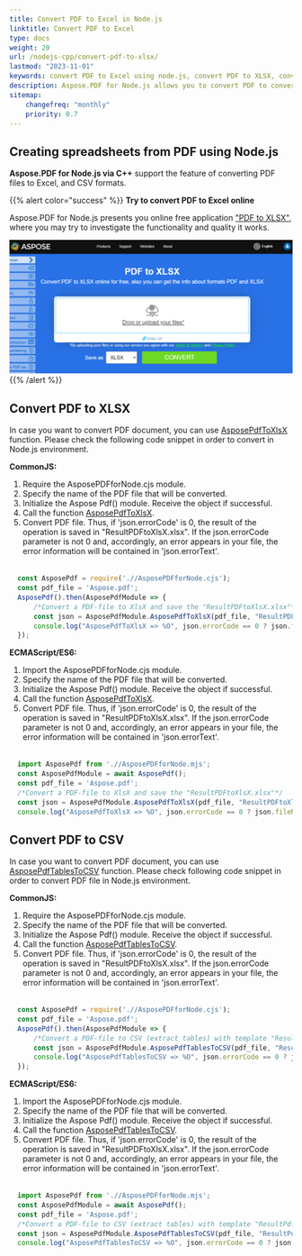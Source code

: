 ```yaml
---
title: Convert PDF to Excel in Node.js
linktitle: Convert PDF to Excel
type: docs
weight: 20
url: /nodejs-cpp/convert-pdf-to-xlsx/
lastmod: "2023-11-01"
keywords: convert PDF to Excel using node.js, convert PDF to XLSX, convert PDF to CSV.
description: Aspose.PDF for Node.js allows you to convert PDF to convert PDF to XLSX, and CSV formats.
sitemap:
    changefreq: "monthly"
    priority: 0.7
---
```


## Creating spreadsheets from PDF using Node.js 

**Aspose.PDF for Node.js via C++** support the feature of converting PDF files to Excel, and CSV formats.

{{% alert color="success" %}}
**Try to convert PDF to Excel online**

Aspose.PDF for Node.js presents you online free application ["PDF to XLSX"](https://products.aspose.app/pdf/conversion/pdf-to-xlsx), where you may try to investigate the functionality and quality it works.

[![Aspose.PDF Convertion PDF to Excel with Free App](pdf_to_xlsx.png)](https://products.aspose.app/pdf/conversion/pdf-to-xlsx)
{{% /alert %}}

## Convert PDF to XLSX

In case you want to convert PDF document, you can use [AsposePdfToXlsX](https://reference.aspose.com/pdf/nodejs-cpp/convert/asposepdftoxlsx/) function. 
Please check the following code snippet in order to convert in Node.js environment.

**CommonJS:**

1. Require the AsposePDFforNode.сjs module.
1. Specify the name of the PDF file that will be converted.
1. Initialize the Aspose Pdf() module. Receive the object if successful.
1. Call the function [AsposePdfToXlsX](https://reference.aspose.com/pdf/nodejs-cpp/convert/asposepdftoxlsx/).
1. Convert PDF file. Thus, if 'json.errorCode' is 0, the result of the operation is saved in "ResultPDFtoXlsX.xlsx". If the json.errorCode parameter is not 0 and, accordingly, an error appears in your file, the error information will be contained in 'json.errorText'.

```cjs

  const AsposePdf = require('.//AsposePDFforNode.cjs');
  const pdf_file = 'Aspose.pdf';
  AsposePdf().then(AsposePdfModule => {
      /*Convert a PDF-file to XlsX and save the "ResultPDFtoXlsX.xlsx"*/
      const json = AsposePdfModule.AsposePdfToXlsX(pdf_file, "ResultPDFtoXlsX.xlsx");
      console.log("AsposePdfToXlsX => %O", json.errorCode == 0 ? json.fileNameResult : json.errorText);
  });
```

**ECMAScript/ES6:**

1. Import the AsposePDFforNode.сjs module.
1. Specify the name of the PDF file that will be converted.
1. Initialize the Aspose Pdf() module. Receive the object if successful.
1. Call the function [AsposePdfToXlsX](https://reference.aspose.com/pdf/nodejs-cpp/convert/asposepdftoxlsx/).
1. Convert PDF file. Thus, if 'json.errorCode' is 0, the result of the operation is saved in "ResultPDFtoXlsX.xlsx". If the json.errorCode parameter is not 0 and, accordingly, an error appears in your file, the error information will be contained in 'json.errorText'.

```mjs

  import AsposePdf from './/AsposePDFforNode.mjs';
  const AsposePdfModule = await AsposePdf();
  const pdf_file = 'Aspose.pdf';
  /*Convert a PDF-file to XlsX and save the "ResultPDFtoXlsX.xlsx"*/
  const json = AsposePdfModule.AsposePdfToXlsX(pdf_file, "ResultPDFtoXlsX.xlsx");
  console.log("AsposePdfToXlsX => %O", json.errorCode == 0 ? json.fileNameResult : json.errorText);
```

## Convert PDF to CSV

In case you want to convert PDF document, you can use [AsposePdfTablesToCSV](https://reference.aspose.com/pdf/nodejs-cpp/convert/asposepdftablestocsv/) function. 
Please check following code snippet in order to convert PDF file in Node.js environment.

**CommonJS:**

1. Require the AsposePDFforNode.сjs module.
1. Specify the name of the PDF file that will be converted.
1. Initialize the Aspose Pdf() module. Receive the object if successful.
1. Call the function [AsposePdfTablesToCSV](https://reference.aspose.com/pdf/nodejs-cpp/convert/asposepdftablestocsv/).
1. Convert PDF file. Thus, if 'json.errorCode' is 0, the result of the operation is saved in "ResultPDFtoXlsX.xlsx". If the json.errorCode parameter is not 0 and, accordingly, an error appears in your file, the error information will be contained in 'json.errorText'.

```cjs

  const AsposePdf = require('.//AsposePDFforNode.cjs');
  const pdf_file = 'Aspose.pdf';
  AsposePdf().then(AsposePdfModule => {
      /*Convert a PDF-file to CSV (extract tables) with template "ResultPdfTablesToCSV{0:D2}.csv" ({0}, {0:D2}, {0:D3}, ... format page number), TAB as delimiter and save*/
      const json = AsposePdfModule.AsposePdfTablesToCSV(pdf_file, "ResultPdfTablesToCSV{0:D2}.csv", "\t");
      console.log("AsposePdfTablesToCSV => %O", json.errorCode == 0 ? json.filesNameResult : json.errorText);
  });
```

**ECMAScript/ES6:**

1. Import the AsposePDFforNode.сjs module.
1. Specify the name of the PDF file that will be converted.
1. Initialize the Aspose Pdf() module. Receive the object if successful.
1. Call the function [AsposePdfTablesToCSV](https://reference.aspose.com/pdf/nodejs-cpp/convert/asposepdftablestocsv/).
1. Convert PDF file. Thus, if 'json.errorCode' is 0, the result of the operation is saved in "ResultPDFtoXlsX.xlsx". If the json.errorCode parameter is not 0 and, accordingly, an error appears in your file, the error information will be contained in 'json.errorText'.

```mjs

  import AsposePdf from './/AsposePDFforNode.mjs';
  const AsposePdfModule = await AsposePdf();
  const pdf_file = 'Aspose.pdf';
  /*Convert a PDF-file to CSV (extract tables) with template "ResultPdfTablesToCSV{0:D2}.csv" ({0}, {0:D2}, {0:D3}, ... format page number), TAB as delimiter and save*/
  const json = AsposePdfModule.AsposePdfTablesToCSV(pdf_file, "ResultPdfTablesToCSV{0:D2}.csv", "\t");
  console.log("AsposePdfTablesToCSV => %O", json.errorCode == 0 ? json.filesNameResult : json.errorText);
```